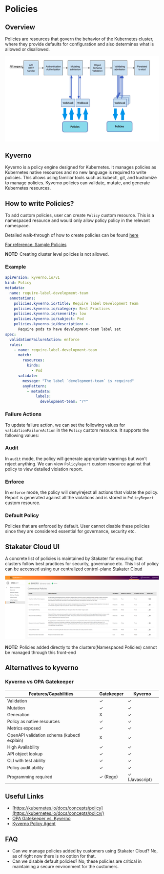 # Policies

## Overview

Policies are resources that govern the behavior of the Kubernetes cluster, where they provide defaults for configuration and also determines what is allowed or disallowed.

![image](./images/how-policies-work.png)

## Kyverno

Kyverno is a policy engine designed for Kubernetes. It manages policies as Kubernetes native resources and no new language is required to write policies. This allows using familiar tools such as kubectl, git, and kustomize to manage policies. Kyverno policies can validate, mutate, and generate Kubernetes resources.

## How to write Policies?

To add custom policies, user can create `Policy` custom resource. This is a namespaced resource and would only allow policy policy in the relevant namespace.

Detailed walk-through of how to create policies can be found [here](https://kyverno.io/docs/writing-policies)

[For reference: Sample Policies](https://kyverno.io/policies/)

**NOTE:** Creating cluster level policies is not allowed.

### Example

```yaml
apiVersion: kyverno.io/v1
kind: Policy
metadata:
  name: require-label-development-team
  annotations:
    policies.kyverno.io/title: Require label Development Team
    policies.kyverno.io/category: Best Practices
    policies.kyverno.io/severity: low
    policies.kyverno.io/subject: Pod
    policies.kyverno.io/description: >-
      Require pods to have development-team label set
spec:
  validationFailureAction: enforce
  rules:
    - name: require-label-development-team
      match:
        resources:
          kinds:
            - Pod
      validate:
        message: "The label `development-team` is required"
        anyPattern:
          - metadata:
              labels:
                development-team: "?*"
```

### Failure Actions

To update failure action, we can set the following values for `validationFailureAction` in the `Policy` custom resource. It supports the following values:

### Audit

In `audit` mode, the policy will generate appropriate warnings but won't reject anything. We can view `PolicyReport` custom resource against that policy to view detailed violation report.

### Enforce

In `enforce` mode, the policy will deny/reject all actions that violate the policy. Report is generated against all the violations and is stored in `PolicyReport` custom resource.

### Default Policy

Policies that are enforced by default. User cannot disable these policies since they are considered essential for governance, security etc.

## Stakater Cloud UI

A concrete list of policies is maintained by Stakater for ensuring that clusters follow best practices for security, governance etc. This list of policy can be accessed using our centralized control-plane [Stakater Cloud](https://cloud.stakater.com)

![image](./images/policies-frontend.png)

**NOTE:** Policies added directly to the clusters(Namespaced Policies) cannot be managed through this front-end

## Alternatives to kyverno

### Kyverno vs OPA Gatekeeper

| Features/Capabilities                       | Gatekeeper | Kyverno        |
| ------------------------------------------- | ---------- | -------------- |
| Validation                                  | ✓          | ✓              |
| Mutation                                    | ✓          | ✓              |
| Generation                                  | X          | ✓              |
| Policy as native resources                  | ✓          | ✓              |
| Metrics exposed                             | ✓          | ✓              |
| OpenAPI validation schema (kubectl explain) | X          | ✓              |
| High Availability                           | ✓          | ✓              |
| API object lookup                           | ✓          | ✓              |
| CLI with test ability                       | ✓          | ✓              |
| Policy audit ability                        | ✓          | ✓              |
| Programming required                        | ✓ (Rego)   | ✓ (Javascript) |

## Useful Links

- [https://kubernetes.io/docs/concepts/policy](https://kubernetes.io/docs/concepts/policy/)
- [OPA Gatekeeper vs. Kyverno](https://www.youtube.com/watch?v=9gSrRNmmKBc)
- [Kyverno Policy Agent](https://thenewstack.io/kyverno-kubernetes-configuration-via-policy/)

## FAQ

- Can we manage policies added by customers using Stakater Cloud? No, as of right now there is no option for that.
- Can we disable default policies? No, these policies are critical in maintaining a secure environment for the customers.
